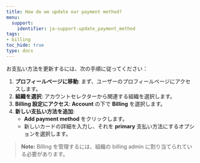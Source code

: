 ```yaml
---
title: How do we update our payment method?
menu:
  support:
    identifier: ja-support-update_payment_method
tags:
- billing
toc_hide: true
type: docs
---
```


お支払い方法を更新するには、次の手順に従ってください：

1. **プロフィールページに移動**: まず、ユーザーのプロフィールページにアクセスします。
2. **組織を選択**: アカウントセレクターから関連する組織を選択します。
3. **Billing 設定にアクセス**: **Account** の下で **Billing** を選択します。
4. **新しい支払い方法を追加**:
   - **Add payment method** をクリックします。
   - 新しいカードの詳細を入力し、それを **primary** 支払い方法にするオプションを選択します。

> **Note:** Billing を管理するには、組織の billing admin に割り当てられている必要があります。